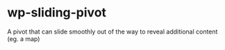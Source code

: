 wp-sliding-pivot
================

A pivot that can slide smoothly out of the way to reveal additional content (eg. a map)

